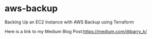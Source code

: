 # aws-backup
Backing Up an EC2 Instance with AWS Backup using Terraform

Here is a link to my Medium Blog Post:https://medium.com/@barry_k/